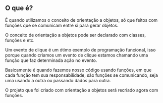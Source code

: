 ## O que é?

É quando utilizamos o conceito de orientação a objetos, só que feitos com funções que se comunicam entre si para gerar objetos.

O conceito de orientação a objetos pode ser declarado com classes, funções e etc.

Um evento de clique é um ótimo exemplo de programação funcional, isso porque quando criamos um evento de clique estamos chamando uma função que faz determinada ação no evento.

Basicamente é quando fazemos nosso código usando funções, em que cada função tem sua responsabilidade, são funções se comunicando, seja uma usando a outra ou passando dados para outra.

O projeto que foi criado com orientação a objetos será recriado agora com funções.
